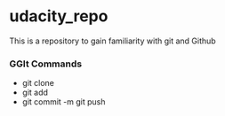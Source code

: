 # udacity_repo
This is a repository to gain familiarity with git and Github
### GGIt Commands
* git clone 
* git add
* git commit -m 
git push 
